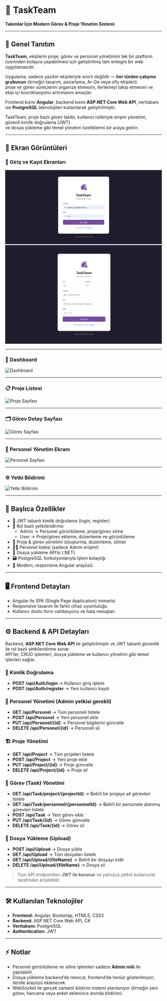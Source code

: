# 📘 TaskTeam
**Takımlar İçin Modern Görev & Proje Yönetim Sistemi**

---

## 🚀 Genel Tanıtım

**TaskTeam**, ekiplerin proje, görev ve personel yönetimini tek bir platform üzerinden kolayca yapabilmesi için geliştirilmiş tam entegre bir web uygulamasıdır.  

Uygulama, sadece yazılım ekipleriyle sınırlı değildir — **her türden çalışma grubunun** (örneğin tasarım, pazarlama, Ar-Ge veya ofis ekipleri)  
proje ve görev süreçlerini organize etmesini, ilerlemeyi takip etmesini ve ekip içi koordinasyonu artırmasını amaçlar.

Frontend kısmı **Angular**, backend kısmı **ASP.NET Core Web API**, veritabanı ise **PostgreSQL** teknolojileri kullanılarak geliştirilmiştir.  

TaskTeam, proje bazlı görev takibi, kullanıcı rolleriyle erişim yönetimi, güvenli kimlik doğrulama (JWT)  
ve dosya yükleme gibi temel yönetim özelliklerini bir araya getirir.

---

## 📸 Ekran Görüntüleri

### 🔐 Giriş ve Kayıt Ekranları
![Giriş Yap](taskteamimages/girisyap.png)
![Kayıt Ol](taskteamimages/kayitol.png)

---

### 🧭 Dashboard
![Dashboard](/taskteamimages/dashboard.png)

---

### 📋 Proje Listesi
![Proje Sayfası](/taskteamimages/projesayfasi.png)

---

### 🗂️ Görev Detay Sayfası
![Görev Sayfası](/taskteamimages/görevsayfasi.png)

---

### 👥 Personel Yönetim Ekranı
![Personel Sayfası](/taskteamimages/personelsayfasi.png)

---

### ⚙️ Yetki Bildirimi
![Yetki Bildirimi](/taskteamimages/yetkibildirimi.png)

---

## 🎯 Başlıca Özellikler

- 🔐 JWT tabanlı kimlik doğrulama (login, register)  
- 👥 Rol bazlı yetkilendirme:  
  - Admin → Personel görüntüleme, proje/görev silme  
  - User → Proje/görev ekleme, düzenleme ve görüntüleme  
- 🧱 Proje & görev yönetimi (oluşturma, düzenleme, silme)  
- 👨‍💼 Personel listesi (sadece Admin erişimi)  
- 📂 Dosya yükleme API’si (.NET)  
- 🗃️ PostgreSQL fonksiyonlarıyla işlem kolaylığı  
- 🧭 Modern, responsive Angular arayüzü  

---

## 🖥️ Frontend Detayları

- Angular ile SPA (Single Page Application) mimarisi  
- Responsive tasarım ile farklı cihaz uyumluluğu  
- Kullanıcı dostu form validasyonu ve hata mesajları  

---

## ⚙️ Backend & API Detayları

Backend, **ASP.NET Core Web API** ile geliştirilmiştir ve JWT tabanlı güvenlik ile rol bazlı yetkilendirme sunar.  
API’ler, CRUD işlemleri, dosya yükleme ve kullanıcı yönetimi gibi temel işlevleri sağlar.  

### 🔐 Kimlik Doğrulama
- **POST /api/Auth/login** → Kullanıcı giriş işlemi  
- **POST /api/Auth/register** → Yeni kullanıcı kaydı  

### 👥 Personel Yönetimi (Admin yetkisi gerekli)
- **GET /api/Personel** → Tüm personeli listele  
- **POST /api/Personel** → Yeni personel ekle  
- **PUT /api/Personel/{id}** → Personel bilgilerini güncelle  
- **DELETE /api/Personel/{id}** → Personeli sil  

### 🏗️ Proje Yönetimi
- **GET /api/Project** → Tüm projeleri listele  
- **POST /api/Project** → Yeni proje ekle  
- **PUT /api/Project/{id}** → Proje güncelle  
- **DELETE /api/Project/{id}** → Proje sil  

### 📝 Görev (Task) Yönetimi
- **GET /api/Task/project/{projectId}** → Belirli bir projeye ait görevleri listele  
- **GET /api/Task/personnel/{personnelId}** → Belirli bir personele atanmış görevleri listele  
- **POST /api/Task** → Yeni görev ekle  
- **PUT /api/Task/{id}** → Görev güncelle  
- **DELETE /api/Task/{id}** → Görev sil  

### 📂 Dosya Yükleme (Upload)
- **POST /api/Upload** → Dosya yükle  
- **GET /api/Upload** → Tüm dosyaları listele  
- **GET /api/Upload/{fileName}** → Belirli bir dosyayı indir  
- **DELETE /api/Upload/{fileName}** → Dosya sil  

> Tüm API endpointleri **JWT ile korunur** ve yalnızca yetkili kullanıcılar tarafından erişilebilir.  

---


## 🛠️ Kullanılan Teknolojiler

- **Frontend:** Angular, Bootstrap, HTML5, CSS3  
- **Backend:** ASP.NET Core Web API, C#  
- **Veritabanı:** PostgreSQL  
- **Authentication:** JWT  

---


## ⚡ Notlar

- Personel görüntüleme ve silme işlemleri sadece **Admin rolü** ile yapılabilir.  
- Dosya yükleme backend’de mevcut, frontend’de henüz gösterilmiyor; ileride arayüzü eklenecek.  
- WebSocket ile gerçek zamanlı bildirim sistemi planlanıyor (örneğin yeni görev, harcama veya anket eklenince anında bildirim).





